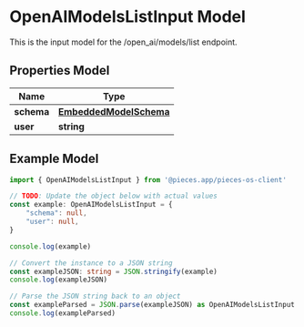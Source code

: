 
# OpenAIModelsListInput Model

This is the input model for the /open_ai/models/list endpoint.

## Properties Model

Name | Type
------------ | -------------
**schema** | [**EmbeddedModelSchema**](EmbeddedModelSchema)
**user** | **string**

## Example Model

```typescript
import { OpenAIModelsListInput } from '@pieces.app/pieces-os-client'

// TODO: Update the object below with actual values
const example: OpenAIModelsListInput = {
    "schema": null,
    "user": null,
}

console.log(example)

// Convert the instance to a JSON string
const exampleJSON: string = JSON.stringify(example)
console.log(exampleJSON)

// Parse the JSON string back to an object
const exampleParsed = JSON.parse(exampleJSON) as OpenAIModelsListInput
console.log(exampleParsed)
```


